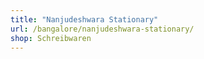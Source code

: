```yaml
---
title: "Nanjudeshwara Stationary"
url: /bangalore/nanjudeshwara-stationary/
shop: Schreibwaren
---
```

